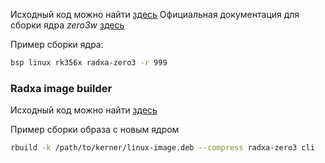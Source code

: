 Исходный код можно найти [здесь](https://github.com/radxa-repo/bsp)
Официальная документация для сборки ядра *zero3w* [здесь](https://docs.radxa.com/en/zero/zero3/low-level-dev/kernel)

Пример сборки ядра:
```bash
bsp linux rk356x radxa-zero3 -r 999
```

### Radxa image builder
Исходный код можно найти [здесь](https://github.com/radxa-repo/rbuild)

Пример сборки образа с новым ядром
```bash
rbuild -k /path/to/kerner/linux-image.deb --compress radxa-zero3 cli
```
